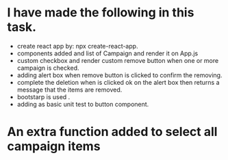 # I have made the following in this task.
 - create react app by:  npx create-react-app.
 - components added and list of  Campaign and render it on App.js 
 - custom checkbox and render custom remove button when one or more campaign is checked.
 - adding alert box when remove button is clicked to confirm the removing. 
 - complete the deletion when is clicked ok on the alert box then returns a message that the items are removed.
 -  bootstarp is used .
 - adding as basic unit test to button component.  
 # An extra function added to select all campaign items 

